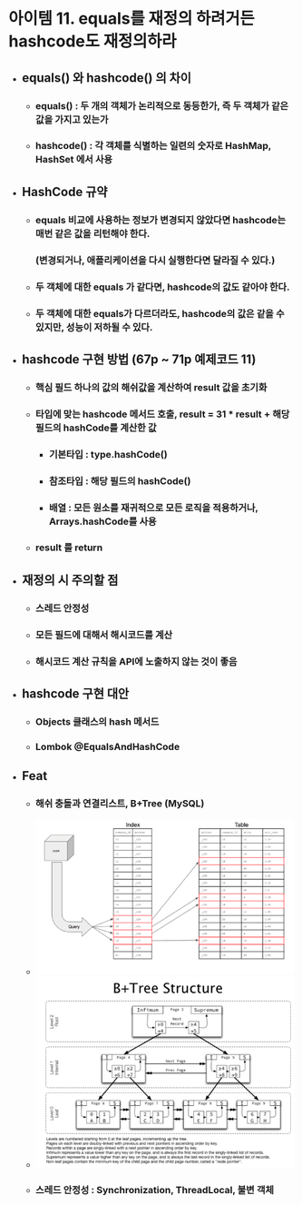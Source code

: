 # 아이템 11. equals를 재정의 하려거든 hashcode도 재정의하라

 - ## equals() 와 hashcode() 의 차이
   - ### equals() : 두 개의 객체가 논리적으로 동등한가, 즉 두 객체가 같은 값을 가지고 있는가   
   - ### hashcode() : 각 객체를 식별하는 일련의 숫자로 HashMap, HashSet 에서 사용
 - ## HashCode 규약
   - ### equals 비교에 사용하는 정보가 변경되지 않았다면 hashcode는 매번 같은 값을 리턴해야 한다.   
        ### (변경되거나, 애플리케이션을 다시 실행한다면 달라질 수 있다.)
   - ### 두 객체에 대한 equals 가 같다면, hashcode의 값도 같아야 한다.
   - ### 두 객체에 대한 equals가 다르더라도, hashcode의 값은 같을 수 있지만, 성능이 저하될 수 있다.
 - ## hashcode 구현 방법 (67p ~ 71p 예제코드 11)
   - ### 핵심 필드 하나의 값의 해쉬값을 계산하여 result 값을 초기화
   - ### 타입에 맞는 hashcode 메서드 호출, result = 31 * result + 해당 필드의 hashCode를 계산한 값
     - ### 기본타입 : type.hashCode()
     - ### 참조타입 : 해당 필드의 hashCode()
     - ### 배열 : 모든 원소를 재귀적으로 모든 로직을 적용하거나, Arrays.hashCode를 사용
   - ### result 를 return
 - ## 재정의 시 주의할 점
   - ### 스레드 안정성
   - ### 모든 필드에 대해서 해시코드를 계산
   - ### 해시코드 계산 규칙을 API에 노출하지 않는 것이 좋음
 - ## hashcode 구현 대안
   - ### Objects 클래스의 hash 메서드
   - ### Lombok @EqualsAndHashCode

 - ## Feat
   - ### 해쉬 충돌과 연결리스트, B+Tree (MySQL)
   - ![img.png](img.png)
   - ![img_1.png](img_1.png)
   - ### 스레드 안정성 : Synchronization, ThreadLocal, 불변 객체